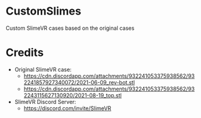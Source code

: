 # CustomSlimes
Custom SlimeVR cases based on the original cases

# Credits
- Original SlimeVR case:
  - https://cdn.discordapp.com/attachments/932241053375938562/932241857927340072/2021-06-09_rev-bot.stl
  - https://cdn.discordapp.com/attachments/932241053375938562/932243115627130920/2021-08-19_top.stl
- SlimeVR Discord Server:
  - https://discord.com/invite/SlimeVR
